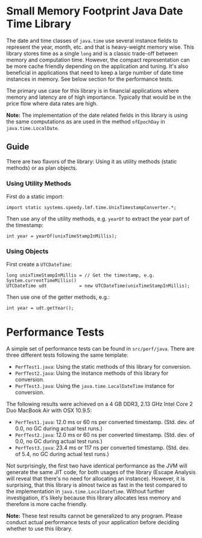 # Small Memory Footprint Java Date Time Library

The date and time classes of `java.time` use several instance fields to represent the year, month, etc. and that is heavy-weight memory wise. This library stores time as a single `long` and is a classic trade-off between memory and computation time. However, the compact representation can be more cache friendly depending on the application and tuning. It's also beneficial in applications that need to keep a large number of date time instances in memory.
See below section for the performance tests.

The primary use case for this library is in financial applications where memory and latency are of high importance. Typically that would be in the price flow where data rates are high.

**Note:** The implementation of the date related fields in this library is using the same computations as are used in the method `ofEpochDay` in `java.time.LocalDate`.

## Guide
There are two flavors of the library: Using it as utility methods (static methods) or as plan objects.

### Using Utility Methods
First do a static import:

    import static systems.speedy.lmf.time.UnixTimestampConverter.*;

Then use any of the utility methods, e.g. `yearOf` to extract the year part of the timestamp:

    int year = yearOf(unixTimeStampInMillis);

### Using Objects

First create a `UTCDateTime`:

    long unixTimeStampInMillis = // Get the timestamp, e.g. System.currentTimeMillis()
    UTCDateTime udt            = new UTCDateTime(unixTimeStampInMillis);

Then use one of the getter methods, e.g.:

    int year = udt.getYear();

# Performance Tests
A simple set of performance tests can be found in `src/perf/java`. There are three different tests following the same template:

- `PerfTest1.java`: Using the static methods of this library for conversion.
- `PerfTest2.java`: Using the instance methods of this library for conversion.
- `PerfTest3.java`: Using the `java.time.LocalDateTime` instance for conversion.

The following results were achieved on a 4 GB DDR3, 2.13 GHz Intel Core 2 Duo MacBook Air with OSX 10.9.5:

- `PerfTest1.java`: 12.0 ms or 60 ns per converted timestamp. (Std. dev. of 0.0, no GC during actual test runs.)
- `PerfTest2.java`: 12.0 ms or 60 ns per converted timestamp. (Std. dev. of 0.0, no GC during actual test runs.)
- `PerfTest3.java`: 23.4 ms or 117 ns per converted timestamp. (Std. dev. of 5.4, no GC during actual test runs.)

Not surprisingly, the first two have identical performance as the JVM will generate the same JIT code, for both usages of the library (Escape Analysis will reveal that there's no need for allocating an instance). However, it is surprising, that this library is almost twice as fast in the test compared to the implementation in `java.time.LocalDateTime`. Without further investigation, it's likely because this library allocates less memory and therefore is more cache friendly.

**Note:** These test results cannot be generalized to any program. Please conduct actual performance tests of your application before deciding whether to use this library.